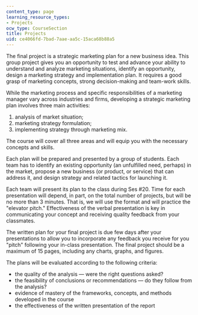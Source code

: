 ```yaml
---
content_type: page
learning_resource_types:
- Projects
ocw_type: CourseSection
title: Projects
uid: ce4066fd-7bad-7aae-aa5c-15aca68b88a5
---
```


The final project is a strategic marketing plan for a new business idea. This group project gives you an opportunity to test and advance your ability to understand and analyze marketing situations, identify an opportunity, design a marketing strategy and implementation plan. It requires a good grasp of marketing concepts, strong decision-making and team-work skills.

While the marketing process and specific responsibilities of a marketing manager vary across industries and firms, developing a strategic marketing plan involves three main activities:

1.  analysis of market situation;
2.  marketing strategy formulation;
3.  implementing strategy through marketing mix.

The course will cover all three areas and will equip you with the necessary concepts and skills.

Each plan will be prepared and presented by a group of students. Each team has to identify an existing opportunity (an unfulfilled need, perhaps) in the market, propose a new business (or product, or service) that can address it, and design strategy and related tactics for launching it.

Each team will present its plan to the class during Ses #20. Time for each presentation will depend, in part, on the total number of projects, but will be no more than 3 minutes. That is, we will use the format and will practice the "elevator pitch." Effectiveness of the verbal presentation is key in communicating your concept and receiving quality feedback from your classmates.

The written plan for your final project is due few days after your presentations to allow you to incorporate any feedback you receive for you "pitch" following your in-class presentation. The final project should be a maximum of 15 pages, including any charts, graphs, and figures.

The plans will be evaluated according to the following criteria:

*   the quality of the analysis — were the right questions asked?
*   the feasibility of conclusions or recommendations — do they follow from the analysis?
*   evidence of mastery of the frameworks, concepts, and methods developed in the course
*   the effectiveness of the written presentation of the report